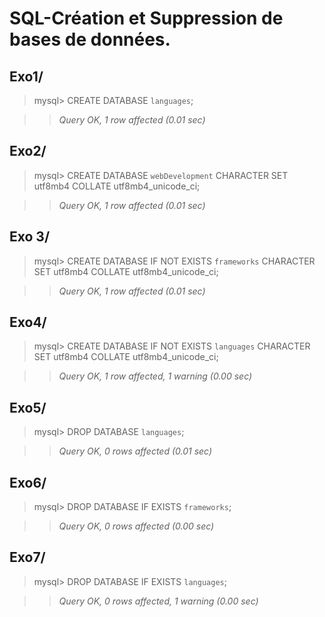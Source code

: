 # SQL-Création et Suppression de bases de données.


## Exo1/

> mysql> CREATE DATABASE `languages`;

>> *Query OK, 1 row affected (0.01 sec)*



## Exo2/

> mysql> CREATE DATABASE `webDevelopment` CHARACTER SET utf8mb4 COLLATE utf8mb4_unicode_ci;

>> *Query OK, 1 row affected (0.01 sec)*



## Exo 3/

> mysql> CREATE DATABASE IF NOT EXISTS `frameworks` CHARACTER SET utf8mb4 COLLATE utf8mb4_unicode_ci;

>> *Query OK, 1 row affected (0.01 sec)*


## Exo4/

> mysql> CREATE DATABASE IF NOT EXISTS `languages` CHARACTER SET utf8mb4 COLLATE utf8mb4_unicode_ci;

>> *Query OK, 1 row affected, 1 warning (0.00 sec)*


## Exo5/

> mysql> DROP DATABASE `languages`;

>> *Query OK, 0 rows affected (0.01 sec)*


## Exo6/

> mysql> DROP DATABASE IF EXISTS `frameworks`;

>> *Query OK, 0 rows affected (0.00 sec)*


## Exo7/

> mysql> DROP DATABASE IF EXISTS `languages`;

>> *Query OK, 0 rows affected, 1 warning (0.00 sec)*
